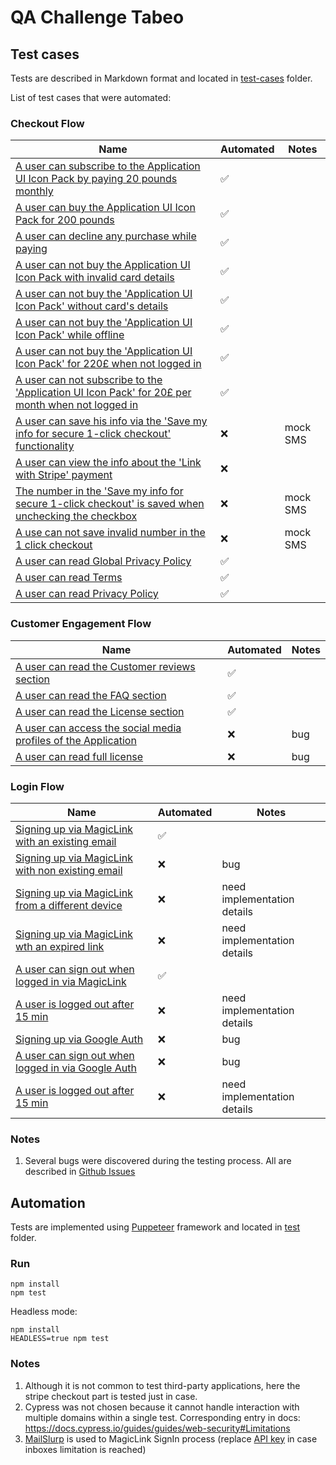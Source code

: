 # QA Challenge Tabeo

## Test cases

Tests are described in Markdown format and located in [test-cases](test-cases) folder.

List of test cases that were automated:

### Checkout Flow

| Name | Automated | Notes |
| --- | --- | --- |
| [A user can subscribe to the Application UI Icon Pack by paying 20 pounds monthly](test-cases/checkout-flow.md#ID%3A%2001) | :white_check_mark: |  |
| [A user can buy the Application UI Icon Pack for 200 pounds](test-cases/checkout-flow.md#ID%3A%2002) | :white_check_mark: |  |
| [A user can decline any purchase while paying](test-cases/checkout-flow.md#ID%3A%2003) | :white_check_mark: |  |
| [A user can not buy the Application UI Icon Pack with invalid card details](test-cases/checkout-flow.md#ID%3A%2004) | :white_check_mark: |  |
| [A user can not buy the 'Application UI Icon Pack' without card's details](test-cases/checkout-flow.md#ID%3A%2005) | :white_check_mark: |  |
| [A user can not buy the 'Application UI Icon Pack' while offline](test-cases/checkout-flow.md#ID%3A%2006) | :white_check_mark: |  |
| [A user can not buy the 'Application UI Icon Pack' for 220£ when not logged in](test-cases/checkout-flow.md#ID%3A%2007) | :white_check_mark: |  |
| [A user can not subscribe to the 'Application UI Icon Pack' for 20£ per month when not logged in](test-cases/checkout-flow.md#ID%3A%2008) | :white_check_mark: |  |
| [A user can save his info via the 'Save my info for secure 1-click checkout' functionality](test-cases/checkout-flow.md#ID%3A%2009) | :x: | mock SMS |
| [A user can view the info about the 'Link with Stripe' payment](test-cases/checkout-flow.md#ID%3A%2010) |  :x: |  |
| [The number in the 'Save my info for secure 1-click checkout' is saved when unchecking the checkbox](test-cases/checkout-flow.md#ID%3A%2011) |  :x:  | mock SMS |
| [A use can not save invalid number in the 1 click checkout](test-cases/checkout-flow.md#ID%3A%2012) | :x:  | mock SMS |
| [A user can read Global Privacy Policy](test-cases/checkout-flow.md#ID%3A%2013) | :white_check_mark: |  |
| [A user can read Terms](test-cases/checkout-flow.md#ID%3A%2014) | :white_check_mark: |  |
| [A user can read Privacy Policy](test-cases/checkout-flow.md#ID%3A%2015) |:white_check_mark: |  |

### Customer Engagement Flow

| Name | Automated | Notes |
| --- | --- | --- |
| [A user can read the Customer reviews section](test-cases/customer-engagement-flow.md#ID%3A%2001) | :white_check_mark: |  |
| [A user can read the FAQ section](test-cases/customer-engagement-flow.md#ID%3A%2002) | :white_check_mark: |  |
| [A user can read the License section](test-cases/customer-engagement-flow.md#ID%3A%2003) | :white_check_mark: |  |
| [A user can access the social media profiles of the Application](test-cases/customer-engagement-flow.md#ID%3A%2004) | :x: | bug  |
| [A user can read full license](test-cases/customer-engagement-flow.md#ID%3A%2005) |  :x: | bug |

### Login Flow

| Name | Automated | Notes |
| --- | --- | --- |
| [Signing up via MagicLink with an existing email](test-cases/login-flow.md#ID%3A%2001) | :white_check_mark: |  |
| [Signing up via MagicLink with non existing email](test-cases/login-flow.md#ID%3A%2002) | :x: | bug |
| [Signing up via MagicLink from a different device](test-cases/login-flow.md#ID%3A%2003) |  :x: | need implementation details |
| [Signing up via MagicLink wth an expired link](test-cases/login-flow.md#ID%3A%2004) | :x: | need implementation details |
| [A user can sign out when logged in via MagicLink](test-cases/login-flow.md#ID%3A%2005) | :white_check_mark: |  |
| [A user is logged out after 15 min](test-cases/login-flow.md#ID%3A%2006) | :x: | need implementation details |
| [Signing up via Google Auth](test-cases/login-flow.md#ID%3A%2007) | :x: | bug |
| [A user can sign out when logged in via Google Auth](test-cases/login-flow.md#ID%3A%2008) | :x: | bug |
| [A user is logged out after 15 min](test-cases/login-flow.md#ID%3A%2009) | :x: | need implementation details |

### Notes

1. Several bugs were discovered during the testing process. All are described in [Github Issues]()

## Automation

Tests are implemented using [Puppeteer](https://pptr.dev/) framework and located in [test](test) folder.

### Run

```shell
npm install
npm test
```

Headless mode:

```shell
npm install
HEADLESS=true npm test
```

### Notes

1. Although it is not common to test third-party applications, here the stripe checkout part is tested just in case.
2. Cypress was not chosen because it cannot handle interaction with multiple domains within a single test. Corresponding
   entry in docs: https://docs.cypress.io/guides/guides/web-security#Limitations
3. [MailSlurp](https://www.mailslurp.com/) is used to MagicLink SignIn process (replace [API key](jest.config.js) in
   case inboxes limitation is reached)